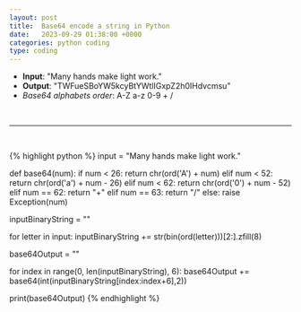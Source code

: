 ```yaml
---
layout: post
title:  Base64 encode a string in Python
date:   2023-09-29 01:38:00 +0000
categories: python coding
type: coding
---
```

- **Input**: "Many hands make light work."
- **Output**: "TWFueSBoYW5kcyBtYWtlIGxpZ2h0IHdvcmsu"
- *Base64 alphabets order*: A-Z a-z 0-9 + /
<p>&nbsp;</p><hr/><p>&nbsp;</p>

{% highlight python %}
input = "Many hands make light work."

def base64(num):
    if num < 26:
        return chr(ord('A') + num)
    elif num < 52:
        return chr(ord('a') + num - 26)
    elif num < 62:
        return chr(ord('0') + num - 52)
    elif num == 62:
        return "+"
    elif num == 63:
        return "/"
    else:
        raise Exception(num)


inputBinaryString = ""

for letter in input:
    inputBinaryString += str(bin(ord(letter)))[2:].zfill(8)


base64Output = ""

for index in range(0, len(inputBinaryString), 6):
    base64Output += base64(int(inputBinaryString[index:index+6],2))

print(base64Output)
{% endhighlight %}